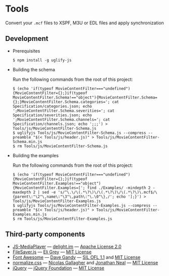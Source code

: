 # Tools

Convert your `.mcf` files to XSPF, M3U or EDL files and apply synchronization

## Development

 * Prerequisites

   ```
   $ npm install -g uglify-js
   ```

 * Building the schema

   Run the following commands from the root of this project:

   ```
   $ (echo 'if(typeof MovieContentFilter==="undefined"){MovieContentFilter={};}if(typeof MovieContentFilter.Schema!=="object"){MovieContentFilter.Schema={};}MovieContentFilter.Schema.categories='; cat Specification/categories.json; echo ';MovieContentFilter.Schema.severities='; cat Specification/severities.json; echo ';MovieContentFilter.Schema.channels='; cat Specification/channels.json; echo ';;;') > Tools/js/MovieContentFilter-Schema.js
   $ uglifyjs Tools/js/MovieContentFilter-Schema.js --compress --preamble "$(< Tools/js/header.js)" > Tools/js/MovieContentFilter-Schema.min.js
   $ rm Tools/js/MovieContentFilter-Schema.js
   ```

 * Building the examples

   Run the following commands from the root of this project:

   ```
   $ (echo 'if(typeof MovieContentFilter==="undefined"){MovieContentFilter={};}if(typeof MovieContentFilter.Examples!=="object"){MovieContentFilter.Examples=['; find ./Examples/ -mindepth 2 -maxdepth 2 | sed -e 's/^\.\/\(.*\?\)\/\(.*\?\)\/\(.*\?\)\.mcf$/\{parent\:"\2"\,name\:"\3"\,path\:"\.\0"\},/'; echo '];}') > Tools/js/MovieContentFilter-Examples.js
   $ uglifyjs Tools/js/MovieContentFilter-Examples.js --compress --preamble "$(< Tools/js/header.js)" > Tools/js/MovieContentFilter-Examples.min.js
   $ rm Tools/js/MovieContentFilter-Examples.js
   ```

## Third-party components

 * [JS-MediaPlayer](https://github.com/delight-im/JS-MediaPlayer) — [delight.im](https://github.com/delight-im) — [Apache License 2.0](https://github.com/delight-im/JS-MediaPlayer/blob/master/LICENSE)
 * [FileSaver.js](https://github.com/eligrey/FileSaver.js) — [Eli Grey](https://github.com/eligrey) — [MIT License](https://github.com/eligrey/FileSaver.js/blob/master/LICENSE.md)
 * [Font Awesome](http://fontawesome.io/) — [Dave Gandy](https://twitter.com/davegandy) — [SIL OFL 1.1](http://scripts.sil.org/OFL) and [MIT License](http://opensource.org/licenses/mit-license.html)
 * [normalize.css](https://github.com/necolas/normalize.css) — [Nicolas Gallagher](https://github.com/necolas) and [Jonathan Neal](https://github.com/jonathantneal) — [MIT License](https://github.com/necolas/normalize.css/blob/master/LICENSE.md)
 * [jQuery](http://jquery.com/) — [jQuery Foundation](https://jquery.org/) — [MIT License](https://github.com/jquery/jquery/blob/master/LICENSE.txt)
